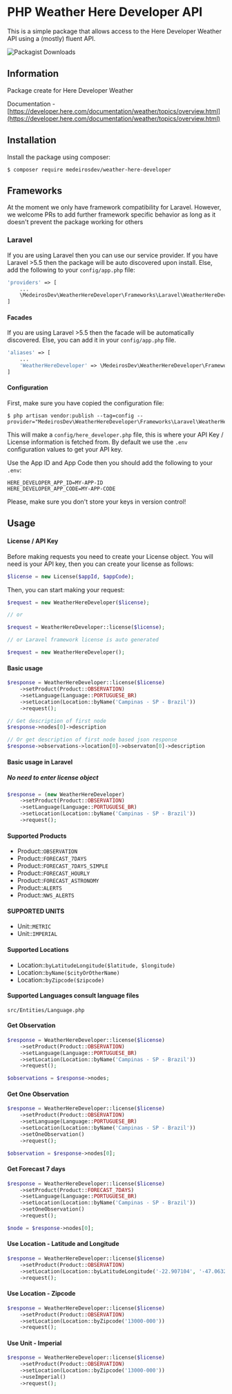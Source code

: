 # PHP Weather Here Developer API

This is a simple package that allows access to the Here Developer Weather API using a (mostly) fluent API.

![Packagist Downloads](https://img.shields.io/packagist/dt/medeirosdev/php-google-maps-distance-matrix)

## Information
Package create for Here Developer Weather

Documentation -
[https://developer.here.com/documentation/weather/topics/overview.html](https://developer.here.com/documentation/weather/topics/overview.html) 

## Installation

Install the package using composer:

```
$ composer require medeirosdev/weather-here-developer
```

## Frameworks

At the moment we only have framework compatibility for Laravel. However, we welcome PRs to add further framework
specific behavior as long as it doesn't prevent the package working for others

### Laravel

If you are using Laravel then you can use our service provider. If you have Laravel >5.5 then the package
will be auto discovered upon install. Else, add the following to your `config/app.php` file:

```php
'providers' => [
    ...
    \MedeirosDev\WeatherHereDeveloper\Frameworks\Laravel\WeatherHereDeveloperServiceProvider::class,
]
```

#### Facades

If you are using Laravel >5.5 then the facade will
be automatically discovered. Else, you can add it in your `config/app.php` file.

```php
'aliases' => [
    ...
    'WeatherHereDeveloper' => \MedeirosDev\WeatherHereDeveloper\Frameworks\Laravel\WeatherHereDeveloper::class,
]
```
#### Configuration

First, make sure you have copied the configuration file:

```
$ php artisan vendor:publish --tag=config --provider="MedeirosDev\WeatherHereDeveloper\Frameworks\Laravel\WeatherHereDeveloperServiceProvider"
```

This will make a `config/here_developer.php` file, this is where your API Key / License information is fetched from.
By default we use the `.env` configuration values to get your API key.

Use the App ID and App Code then you should add
the following to your `.env`:

```
HERE_DEVELOPER_APP_ID=MY-APP-ID
HERE_DEVELOPER_APP_CODE=MY-APP-CODE
```

Please, make sure you don't store your keys in version control!

## Usage

#### License / API Key

Before making requests you need to create your License object.
You will need is your API key, then you can create your license as follows:

```php
$license = new License($appId, $appCode);
```

Then, you can start making your request:

```php
$request = new WeatherHereDeveloper($license);

// or

$request = WeatherHereDeveloper::license($license);

// or Laravel framework license is auto generated

$request = new WeatherHereDeveloper();
```

#### Basic usage

```php
$response = WeatherHereDeveloper::license($license)
    ->setProduct(Product::OBSERVATION)
    ->setLanguage(Language::PORTUGUESE_BR)
    ->setLocation(Location::byName('Campinas - SP - Brazil'))
    ->request();

// Get description of first node  
$response->nodes[0]->description

// Or get description of first node based json response
$response->observations->location[0]->observaton[0]->description
```

#### Basic usage in Laravel
##### No need to enter license object

```php
$response = (new WeatherHereDeveloper)
    ->setProduct(Product::OBSERVATION)
    ->setLanguage(Language::PORTUGUESE_BR)
    ->setLocation(Location::byName('Campinas - SP - Brazil'))
    ->request();
```


#### Supported Products
- Product::`OBSERVATION`
- Product::`FORECAST_7DAYS`
- Product::`FORECAST_7DAYS_SIMPLE`
- Product::`FORECAST_HOURLY`
- Product::`FORECAST_ASTRONOMY`
- Product::`ALERTS`
- Product::`NWS_ALERTS`


#### SUPPORTED UNITS
- Unit::`METRIC`
- Unit::`IMPERIAL`


#### Supported Locations
- Location::`byLatitudeLongitude($latitude, $longitude)`
- Location::`byName($cityOrOtherName)`
- Location::`byZipcode($zipcode)`


#### Supported Languages consult language files
```
src/Entities/Language.php
```


#### Get Observation
```php
$response = WeatherHereDeveloper::license($license)
    ->setProduct(Product::OBSERVATION)
    ->setLanguage(Language::PORTUGUESE_BR)
    ->setLocation(Location::byName('Campinas - SP - Brazil'))
    ->request();

$observations = $response->nodes;
```

#### Get One Observation
```php
$response = WeatherHereDeveloper::license($license)
    ->setProduct(Product::OBSERVATION)
    ->setLanguage(Language::PORTUGUESE_BR)
    ->setLocation(Location::byName('Campinas - SP - Brazil'))
    ->setOneObservation()
    ->request();

$observation = $response->nodes[0];
```

#### Get Forecast 7 days
```php
$response = WeatherHereDeveloper::license($license)
    ->setProduct(Product::FORECAST_7DAYS)
    ->setLanguage(Language::PORTUGUESE_BR)
    ->setLocation(Location::byName('Campinas - SP - Brazil'))
    ->setOneObservation()
    ->request();

$node = $response->nodes[0];
```

#### Use Location - Latitude and Longitude
```php
$response = WeatherHereDeveloper::license($license)
    ->setProduct(Product::OBSERVATION)
    ->setLocation(Location::byLatitudeLongitude('-22.907104', '-47.063240'))
    ->request();
```

#### Use Location - Zipcode
```php
$response = WeatherHereDeveloper::license($license)
    ->setProduct(Product::OBSERVATION)
    ->setLocation(Location::byZipcode('13000-000'))
    ->request();
```

#### Use Unit - Imperial
```php
$response = WeatherHereDeveloper::license($license)
    ->setProduct(Product::OBSERVATION)
    ->setLocation(Location::byZipcode('13000-000'))
    ->useImperial()
    ->request();
```
